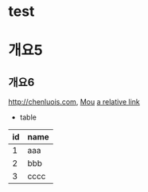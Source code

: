 # test

# 개요5
## 개요6
<http://chenluois.com>,
[Mou](https://twitter.com/mou)
[a relative link](other_file.md)
[^1]: And that's the footnote.
![logo](http://finfra.com/f/f.png)

* table

|id|name |
|--|-----|
|1 |aaa  |
|2 |bbb  |
|3 |cccc |

